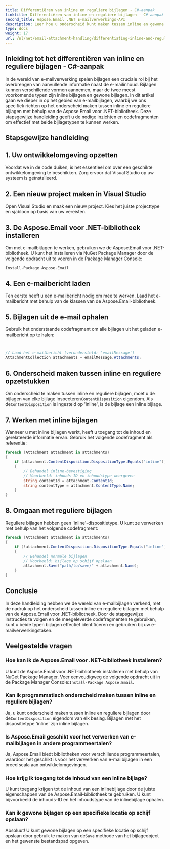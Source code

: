 ```yaml
---
title: Differentiëren van inline en reguliere bijlagen - C#-aanpak
linktitle: Differentiëren van inline en reguliere bijlagen - C#-aanpak
second_title: Aspose.Email .NET E-mailverwerkings-API
description: Leer hoe u onderscheid kunt maken tussen inline en gewone e-mailbijlagen met behulp van Aspose.Email voor .NET. Uitgebreide handleiding met codevoorbeelden.
type: docs
weight: 17
url: /nl/net/email-attachment-handling/differentiating-inline-and-regular-attachments-csharp-approach/
---
```


## Inleiding tot het differentiëren van inline en reguliere bijlagen - C#-aanpak

In de wereld van e-mailverwerking spelen bijlagen een cruciale rol bij het overbrengen van aanvullende informatie naast de e-mailinhoud. Bijlagen kunnen verschillende vormen aannemen, maar de twee meest voorkomende typen zijn inline bijlagen en gewone bijlagen. In dit artikel gaan we dieper in op het gebied van e-mailbijlagen, waarbij we ons specifiek richten op het onderscheid maken tussen inline en reguliere bijlagen met behulp van de Aspose.Email voor .NET-bibliotheek. Deze stapsgewijze handleiding geeft u de nodige inzichten en codefragmenten om effectief met beide bijlagetypen te kunnen werken.

## Stapsgewijze handleiding

## 1. Uw ontwikkelomgeving opzetten

Voordat we in de code duiken, is het essentieel om over een geschikte ontwikkelomgeving te beschikken. Zorg ervoor dat Visual Studio op uw systeem is geïnstalleerd.

## 2. Een nieuw project maken in Visual Studio

Open Visual Studio en maak een nieuw project. Kies het juiste projecttype en sjabloon op basis van uw vereisten.

## 3. De Aspose.Email voor .NET-bibliotheek installeren

Om met e-mailbijlagen te werken, gebruiken we de Aspose.Email voor .NET-bibliotheek. U kunt het installeren via NuGet Package Manager door de volgende opdracht uit te voeren in de Package Manager Console:

```bash
Install-Package Aspose.Email
```

## 4. Een e-mailbericht laden

Ten eerste heeft u een e-mailbericht nodig om mee te werken. Laad het e-mailbericht met behulp van de klassen van de Aspose.Email-bibliotheek.

## 5. Bijlagen uit de e-mail ophalen

Gebruik het onderstaande codefragment om alle bijlagen uit het geladen e-mailbericht op te halen:

```csharp


// Laad het e-mailbericht (verondersteld: 'emailMessage')
AttachmentCollection attachments = emailMessage.Attachments;
```

## 6. Onderscheid maken tussen inline en reguliere opzetstukken

Om onderscheid te maken tussen inline en reguliere bijlagen, moet u de bijlagen van elke bijlage inspecteren`ContentDisposition` eigendom. Als de`ContentDisposition` is ingesteld op 'inline', is de bijlage een inline bijlage.

## 7. Werken met inline bijlagen

Wanneer u met inline bijlagen werkt, heeft u toegang tot de inhoud en gerelateerde informatie ervan. Gebruik het volgende codefragment als referentie:

```csharp
foreach (Attachment attachment in attachments)
{
    if (attachment.ContentDisposition.DispositionType.Equals("inline"))
    {
        // Behandel inline-bevestiging
        // Voorbeeld: inhouds-ID en inhoudstype weergeven
        string contentId = attachment.ContentId;
        string contentType = attachment.ContentType.Name;
    }
}
```

## 8. Omgaan met reguliere bijlagen

Reguliere bijlagen hebben geen 'inline'-dispositietype. U kunt ze verwerken met behulp van het volgende codefragment:

```csharp
foreach (Attachment attachment in attachments)
{
    if (!attachment.ContentDisposition.DispositionType.Equals("inline"))
    {
        // Behandel normale bijlagen
        // Voorbeeld: bijlage op schijf opslaan
        attachment.Save("path/to/save/" + attachment.Name);
    }
}
```

## Conclusie

In deze handleiding hebben we de wereld van e-mailbijlagen verkend, met de nadruk op het onderscheid tussen inline en reguliere bijlagen met behulp van de Aspose.Email voor .NET-bibliotheek. Door de stapsgewijze instructies te volgen en de meegeleverde codefragmenten te gebruiken, kunt u beide typen bijlagen effectief identificeren en gebruiken bij uw e-mailverwerkingstaken.

## Veelgestelde vragen

### Hoe kan ik de Aspose.Email voor .NET-bibliotheek installeren?

 U kunt de Aspose.Email voor .NET-bibliotheek installeren met behulp van NuGet Package Manager. Voer eenvoudigweg de volgende opdracht uit in de Package Manager Console:`Install-Package Aspose.Email`.

### Kan ik programmatisch onderscheid maken tussen inline en reguliere bijlagen?

 Ja, u kunt onderscheid maken tussen inline en reguliere bijlagen door de`ContentDisposition` eigendom van elk beslag. Bijlagen met het dispositietype 'inline' zijn inline bijlagen.

### Is Aspose.Email geschikt voor het verwerken van e-mailbijlagen in andere programmeertalen?

Ja, Aspose.Email biedt bibliotheken voor verschillende programmeertalen, waardoor het geschikt is voor het verwerken van e-mailbijlagen in een breed scala aan ontwikkelomgevingen.

### Hoe krijg ik toegang tot de inhoud van een inline bijlage?

U kunt toegang krijgen tot de inhoud van een inlinebijlage door de juiste eigenschappen van de Aspose.Email-bibliotheek te gebruiken. U kunt bijvoorbeeld de inhouds-ID en het inhoudstype van de inlinebijlage ophalen.

### Kan ik gewone bijlagen op een specifieke locatie op schijf opslaan?

 Absoluut! U kunt gewone bijlagen op een specifieke locatie op schijf opslaan door gebruik te maken van de`Save` methode van het bijlageobject en het gewenste bestandspad opgeven.